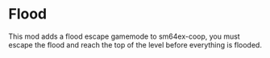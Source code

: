 # Flood



This mod adds a flood escape gamemode to sm64ex-coop, you must escape the flood and reach the top of the level before everything is flooded.
